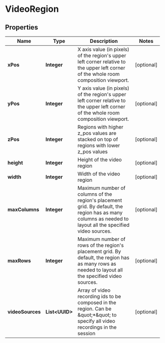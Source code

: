 

# VideoRegion


## Properties

Name | Type | Description | Notes
------------ | ------------- | ------------- | -------------
**xPos** | **Integer** | X axis value (in pixels) of the region&#39;s upper left corner relative to the upper left corner of the whole room composition viewport. |  [optional]
**yPos** | **Integer** | Y axis value (in pixels) of the region&#39;s upper left corner relative to the upper left corner of the whole room composition viewport. |  [optional]
**zPos** | **Integer** | Regions with higher z_pos values are stacked on top of regions with lower z_pos values |  [optional]
**height** | **Integer** | Height of the video region |  [optional]
**width** | **Integer** | Width of the video region |  [optional]
**maxColumns** | **Integer** | Maximum number of columns of the region&#39;s placement grid. By default, the region has as many columns as needed to layout all the specified video sources. |  [optional]
**maxRows** | **Integer** | Maximum number of rows of the region&#39;s placement grid. By default, the region has as many rows as needed to layout all the specified video sources. |  [optional]
**videoSources** | **List&lt;UUID&gt;** | Array of video recording ids to be composed in the region. Can be \&quot;*\&quot; to specify all video recordings in the session |  [optional]



